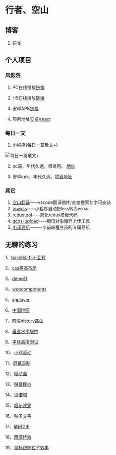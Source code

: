 # 行者、空山

## 博客

1. [语雀](https://www.yuque.com/zackdk/web)

## 个人项目

### 风影院

1. PC在线播放[链接](https://fengxiaoci.cn)

2. H5在线播放[链接](http://movie.zackdk.top/)

3. 安卓APK[链接](https://apks-1252514056.cos.ap-chengdu.myqcloud.com/%E9%A3%8E%E5%BD%B1%E9%99%A2_v1.7_2018-10-14-release.apk)

4. 项目地址[安卓](https://github.com/CodeByZack/kongtv-android/)/[react](https://github.com/CodeByZack/kongtv-react/)


### 每日一文

1. 小程序(每日一篇散文+)

![每日一篇散文+](https://apks-1252514056.cos.ap-chengdu.myqcloud.com/%E6%AF%8F%E6%97%A5%E4%B8%80%E7%AF%87%E6%95%A3%E6%96%87%2B.jpg)

2. pc端，年代久远，很难用。 [地址](https://emptymountain.netlify.com/)

3. 安卓apk，年代久远。[项目地址](https://github.com/CodeByZack/mryw-android-bmob)

### 其它

1. [空山翻译](https://marketplace.visualstudio.com/items?itemName=zackdk.empty-translate#review-details)----vscode翻译插件/直接搜索名字可安装
2. [towxss](https://www.npmjs.com/package/towxss)----小程序自动把less转为wxss
3. [reduxtool](https://www.npmjs.com/package/@zackdk/reduxtool)----简化redux模板代码
4. [qcos-upload](https://www.npmjs.com/package/qcos-upload)----腾讯对象储存上传工具
5. [小词导航](https://www.xclinks.com/)----一个前端程序员的专属导航




## 无聊的练习

1、[base64-file-互转](https://codebyzack.github.io/web_demo/demo/base64-file-互转)

2、[css等高布局](https://codebyzack.github.io/web_demo/demo/css等高布局)

3、[demo11](https://codebyzack.github.io/web_demo/demo/demo11)

4、[webcomponents](https://codebyzack.github.io/web_demo/demo/webcomponents)

5、[xgplayer](https://codebyzack.github.io/web_demo/demo/xgplayer)

6、[中国地图](https://codebyzack.github.io/web_demo/demo/中国地图)

7、[前端history路由](https://codebyzack.github.io/web_demo/demo/前端history路由)

8、[垂直水平居中](https://codebyzack.github.io/web_demo/demo/垂直水平居中)

9、[字体高度测试](https://codebyzack.github.io/web_demo/demo/字体高度测试)

10、[小球滚动](https://codebyzack.github.io/web_demo/demo/小球滚动)

11、[屏幕录制](https://codebyzack.github.io/web_demo/demo/屏幕录制)

12、[帧动画](https://codebyzack.github.io/web_demo/demo/帧动画)

13、[弹幕模拟](https://codebyzack.github.io/web_demo/demo/弹幕模拟)

14、[汉诺塔](https://codebyzack.github.io/web_demo/demo/汉诺塔)

15、[烟花效果](https://codebyzack.github.io/web_demo/demo/烟花效果)

16、[粒子文字](https://codebyzack.github.io/web_demo/demo/粒子文字)

17、[解码GIF](https://codebyzack.github.io/web_demo/demo/解码GIF)

18、[雨滴特效](https://codebyzack.github.io/web_demo/demo/雨滴特效)

19、[鼠标跟随粒子效果](https://codebyzack.github.io/web_demo/demo/鼠标跟随粒子效果)